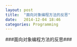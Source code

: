 ```yaml
---
layout: post
title:  "面向对象编程方法的反思"
date:   2014-12-04 18:46
categories: Programming
---
```


###面向对象编程方法的反思###


